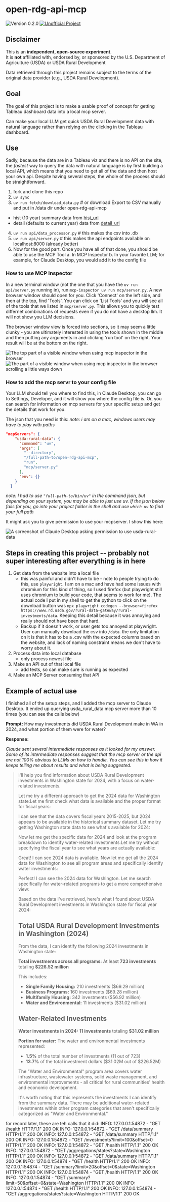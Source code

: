 # open-rdg-api-mcp

![Version 0.2.0](https://img.shields.io/badge/Version_0.2.0-grey)
[![Unofficial Project](https://img.shields.io/badge/Unofficial-purple)](#disclaimer) 

## Disclaimer <a name="disclaimer"></a>
This is an **independent, open-source experiment**.  
It is **not** affiliated with, endorsed by, or sponsored by the U.S. Department of Agriculture (USDA) or USDA Rural Development

Data retrieved through this project remains subject to the terms of the original data provider (e.g., USDA Rural Development).

## Goal
The goal of this project is to make a usable proof of concept for getting Tableau dashboard data into a local mcp server. 

Can make your local LLM get quick USDA Rural Development data with natural language rather than relying on the clicking in the Tableau dashboard. 

## Use

Sadly, because the data are in a Tableau viz and there is no API on the site, the *fastest* way to query the data with natural language is by first building a local API, which means that you need to get all of the data and then host your own api. Despite having several steps, the whole of the process should be straightforward.

1. fork and clone this repo
2. `uv sync`
3. `uv run fetch/download_data.py` # or download Export to CSV manually and put in /data dir under open-rdg-api-mcp
  - hist (10 year) summary data from [hist_url](https://www.rd.usda.gov/rural-data-gateway/rural-investments)
  - detail (defaults to current year) data from [detail_url](https://www.rd.usda.gov/rural-data-gateway/rural-investments/data)
4. `uv run api/data_processor.py` # this makes the csv into .db
5. `uv run api/server.py` # this makes the api endpoints available on localhost:8000 (already better)
6. Now for the good part. Once you have all of that done, you should be able to use the MCP Tool
    a. In MCP Inspector
    b. In your favorite LLM; for example, for Claude Desktop, you would add it to the config file

### How to use MCP Inspector
In a new terminal window (not the one that you have the `uv run api/server.py` running in), run `mcp-inspector uv run mcp/server.py`. 
A new browser window should open for you. Click 'Connect' on the left side, and then at the top, find 'Tools'. You can click on 'List Tools' and you will see all of the tools that we listed in `mcp/server.py`. This allows you to quickly test differnet combinations of requests even if you do not have a desktop llm. It will not show you LLM decisions. 

The browser window view is forced into sections, so it may seem a little clunky - you are ultimately interested in using the tools shown in the middle and then putting any arguments in and clicking 'run tool' on the right. Your result will be at the bottom on the right. 

![The top part of a visible window when using mcp inspector in the browser](https://github.com/monkeywithacupcake/open-rdg-api-mcp/blob/main/_img/mcp_inspector_top.jpg?raw=true)
![The part of a visible window when using mcp inspector in the browser scrolling a little ways down](https://github.com/monkeywithacupcake/open-rdg-api-mcp/blob/main/_img/mcp_inspector_scroll.jpg?raw=true)


### How to add the mcp servr to your config file
Your LLM should tell you where to find this, in Claude Desktop, you can go to Settings, Developer, and it will show you where the config file is. Or, you can search for information on mcp servers for your specific setup and get the details that work for you.

The json that you need is this: 
*note: i am on a mac, windows users may have to play with paths*

```json
"mcpServers": {
    "usda-rural-data": {
      "command": "uv", 
      "args": [
        "--directory",
        "/full-path-to/open-rdg-api-mcp",
        "run",
        "mcp/server.py"
      ],
      "env": {}
    }
  }
```
*note: I had to use `"full-path-to/bin/uv"` in the command json, but depending on your system, you may be able to just use uv. If the json below fails for you, go into your project folder in the shell and use `which uv` to find your full path*

It might ask you to give permission to use your mcpserver. I show this here:

![A screenshot of Claude Desktop asking permission to use usda-rural-data](https://github.com/monkeywithacupcake/open-rdg-api-mcp/blob/main/_img/claude_desktop_using_mcp.jpg?raw=true)



## Steps in creating this project -- probably not super interesting after everything is in here
1. Get data from the website into a local file
    - this was painful and didn't have to be - note to people trying to do this, use `playwright`. I am on a mac and have had some issues with chromium for this kind of thing, so I used firefox (but playwright still uses chromium to build your code, that seems to work for me). The actual code I put in my shell to get the python to click on the download button was `npx playwright codegen --browser=firefox https://www.rd.usda.gov/rural-data-gateway/rural-investments/data`. Keeping this detail because it was annoying and really should not have been that hard.
   - Backup if it doesn't work, or user gets too annoyed at playwright. User can manually download the csv into `/data`. the only limitation on it is that it has to be a .csv with the expected columns based on the website, and lack of naming constraint means we don't have to worry about it.
2.  Process data into local database
    - only process newest file
3.  Make an API out of that local file
    - add tests, so can make sure is running as expected
4.  Make an MCP Server consuming that API


## Example of actual use
I finished all of the setup steps, and I added the mcp server to Claude Desktop. It ended up querying usda_rural_data mcp server more than 10 times (you can see the calls below) 

**Prompt:**
How may investments did USDA Rural Development make in WA in 2024, and what portion of them were for water?

**Response:**

*Claude sent several intermediate responses as it looked for my answer. Some of its intermediate responses suggest that the mcp server or the api are not 100% obvious to LLMs on how to handle. You can see this in how it keeps telling me about results and what is being suggested.* 

> I'll help you find information about USDA Rural Development investments in Washington state for 2024, with a focus on water-related investments.
>  
> Let me try a different approach to get the 2024 data for Washington state:Let me first check what data is available and the proper format for fiscal years:
> 
> I can see that the data covers fiscal years 2015-2025, but 2024 appears to be available in the historical summary dataset. Let me try getting Washington state data to see what's available for 2024:
>  
> Now let me get the specific data for 2024 and look at the program breakdown to identify water-related investments:Let me try without specifying the fiscal year to see what years are actually available:
>  
> Great! I can see 2024 data is available. Now let me get all the 2024 data for Washington to see all program areas and specifically identify water investments:
> 
> Perfect! I can see the 2024 data for Washington. Let me search specifically for water-related programs to get a more comprehensive view:
> 
> Based on the data I've retrieved, here's what I found about USDA Rural Development investments in Washington state for fiscal year 2024:
> 
> ## Total USDA Rural Development Investments in Washington (2024)
> 
> From the data, I can identify the following 2024 investments in Washington state:
> 
> **Total investments across all programs:** At least **723 investments** totaling **$226.52 million**
> 
> This includes:
> - **Single Family Housing:** 210 investments ($69.29 million)
> - **Business Programs:** 160 investments ($69.28 million) 
> - **Multifamily Housing:** 342 investments ($56.92 million)
> - **Water and Environmental:** 11 investments ($31.02 million)
> 
> ## Water-Related Investments
> 
> **Water investments in 2024:** **11 investments** totaling **$31.02 million**
> 
> **Portion for water:** The water and environmental investments represented:
> - **1.5%** of the total number of investments (11 out of 723)
> - **13.7%** of the total investment dollars ($31.02M out of $226.52M)
> 
> The "Water and Environmental" program area covers water infrastructure, wastewater systems, solid waste management, and environmental improvements - all critical for rural communities' health and economic development.
> 
> It's worth noting that this represents the investments I can identify from the summary data. There may be additional water-related investments within other program categories that aren't specifically categorized as "Water and Environmental."


for record later, these are teh calls that it did:
INFO:     127.0.0.1:54872 - "GET /health HTTP/1.1" 200 OK
INFO:     127.0.0.1:54872 - "GET /data/summary HTTP/1.1" 200 OK
INFO:     127.0.0.1:54872 - "GET /data/summary HTTP/1.1" 200 OK
INFO:     127.0.0.1:54872 - "GET /investments?limit=100&offset=0 HTTP/1.1" 200 OK
INFO:     127.0.0.1:54872 - "GET /health HTTP/1.1" 200 OK
INFO:     127.0.0.1:54872 - "GET /aggregations/states?state=Washington HTTP/1.1" 200 OK
INFO:     127.0.0.1:54872 - "GET /data/summary HTTP/1.1" 200 OK
INFO:     127.0.0.1:54874 - "GET /health HTTP/1.1" 200 OK
INFO:     127.0.0.1:54874 - "GET /summary?limit=20&offset=0&state=Washington HTTP/1.1" 200 OK
INFO:     127.0.0.1:54874 - "GET /health HTTP/1.1" 200 OK
INFO:     127.0.0.1:54874 - "GET /summary?limit=50&offset=0&state=Washington HTTP/1.1" 200 OK
INFO:     127.0.0.1:54874 - "GET /health HTTP/1.1" 200 OK
INFO:     127.0.0.1:54874 - "GET /aggregations/states?state=Washington HTTP/1.1" 200 OK